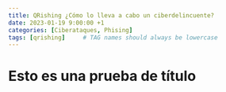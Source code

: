 ```yaml
---
title: QRishing ¿Cómo lo lleva a cabo un ciberdelincuente?
date: 2023-01-19 9:00:00 +1
categories: [Ciberataques, Phising]
tags: [qrishing]     # TAG names should always be lowercase
---
```


<title> Esto es un prueba </title>
<h1> Esto es una prueba de título </h1>
